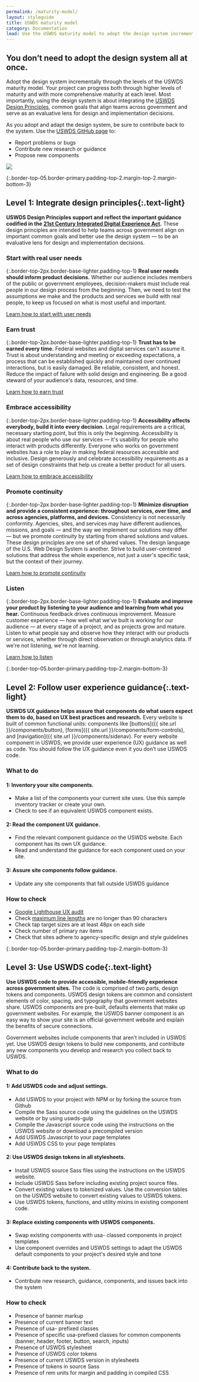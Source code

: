 ```yaml
---
permalink: /maturity-model/
layout: styleguide
title: USWDS maturity model
category: Documentation
lead: Use the USWDS maturity model to adopt the design system incrementally and design and build better digital experiences for the American public.
---
```


<div class="margin-top-6 border-top-05 border-primary padding-top-2">
  <div class="grid-row">
    <div class="tablet:grid-col-7">
      <div class="padding-top-2">
      <h2 class="font-lang-lg margin-top-0 line-height-sans-2">You don’t need to adopt the design system all at once.</h2>
      <p>Adopt the design system incrementally through the levels of the USWDS maturity model. Your project can progress both through higher levels of maturity and with more comprehensive maturity at each level. Most importantly, using the design system is about integrating the <a href="{{ site.baseurl }}/design-principles">USWDS Design Principles</a>, common goals that align teams across government and serve as an evaluative lens for design and implementation decisions.</p>
      <p>As you adopt and adapt the design system, be sure to contribute back to the system. Use the <a href="https://github.xom/uswds/uswds">USWDS GitHub page</a> to:</p>
      <ul>
        <li>Report problems or bugs</li>
        <li>Contribute new research or guidance</li>
        <li>Propose new components</li>
      </ul>
      </div>
    </div>
    <div class="tablet:grid-col-5">
      <div class="padding-2 padding-left-4">
        <img src="{{ site.baseurl }}/assets/img/maturity-model.svg">
      </div>
    </div>
  </div>
</div>

{:.border-top-05.border-primary.padding-top-2.margin-top-2.margin-bottom-3}

## Level 1: **Integrate design principles**{:.text-light}

**USWDS Design Principles support and reflect the important guidance codified in the [21st Century Integrated Digital Experience Act](https://digital.gov/resources/21st-century-integrated-digital-experience-act/).** These design principles are intended to help teams across government align on important common goals and better use the design system — to be an evaluative lens for design and implementation decisions.

### Start with real user needs

{:.border-top-2px.border-base-lighter.padding-top-1}
**Real user needs should inform product decisions.** Whether our audience includes members of the public or government employees, decision-makers must include real people in our design process from the beginning. Then, we need to test the assumptions we make and the products and services we build with real people, to keep us focused on what is most useful and important.

<a class="usa-button font-lang-sm" href="{{ site.baseurl }}/design-principles/#start-with-real-user-needs">Learn how to start with user needs</a>

### Earn trust

{:.border-top-2px.border-base-lighter.padding-top-1}
**Trust has to be earned every time.** Federal websites and digital services can't assume it. Trust is about understanding and meeting or exceeding expectations, a process that can be established quickly and maintained over continued interactions, but is easily damaged. Be reliable, consistent, and honest. Reduce the impact of failure with solid design and engineering. Be a good steward of your audience's data, resources, and time.

<a class="usa-button font-lang-sm" href="{{ site.baseurl }}/design-principles/#earn-trust">Learn how to earn trust</a>

### Embrace accessibility

{:.border-top-2px.border-base-lighter.padding-top-1}
**Accessibility affects everybody, build it into every decision.** Legal requirements are a critical, necessary starting point, but this is only the beginning. Accessibility is about real people who use our services — it's usability for people who interact with products differently. Everyone who works on government websites has a role to play in making federal resources accessible and inclusive. Design generously and celebrate accessibility requirements as a set of design constraints that help us create a better product for all users.

<a class="usa-button font-lang-sm" href="{{ site.baseurl }}/design-principles/#embrace-accessibility">Learn how to embrace accessibility</a>

### Promote continuity

{:.border-top-2px.border-base-lighter.padding-top-1}
**Minimize disruption and provide a consistent experience: throughout services, over time, and across agencies, platforms, and devices.** Consistency is not necessarily conformity. Agencies, sites, and services may have different audiences, missions, and goals — and the way we implement our solutions may differ — but we promote continuity by starting from shared solutions and values. These design principles are one set of shared values. The design language of the U.S. Web Design System is another. Strive to build user-centered solutions that address the whole experience, not just a user's specific task, but the context of their journey.

<a class="usa-button font-lang-sm" href="{{ site.baseurl }}/design-principles/#promote-continuity">Learn how to promote continuity</a>

### Listen

{:.border-top-2px.border-base-lighter.padding-top-1}
**Evaluate and improve your product by listening to your audience and learning from what you hear.** Continuous feedback drives continuous improvement. Measure customer experience — how well what we've built is working for our audience — at every stage of a project, and as projects grow and mature. Listen to what people say and observe how they interact with our products or services, whether through direct observation or through analytics data. If we're not listening, we're not learning.

<a class="usa-button font-lang-sm" href="{{ site.baseurl }}/design-principles/#listen">Learn how to listen</a>

{:.border-top-05.border-primary.padding-top-2.margin-bottom-3}

## Level 2: **Follow user experience guidance**{:.text-light}

**USWDS UX guidance helps assure that components do what users expect them to do, based on UX best practices and research.** Every website is built of common functional units: components like [buttons]({{ site.url }}/components/button), [forms]({{ site.url }}/components/form-controls), and [navigation]({{ site.url }}/components/sidenav). For every website component in USWDS, we provide user experience (UX) guidance as well as code. You should follow the UX guidance even it you don’t use USWDS code.

### What to do

#### 1: Inventory your site components.

- Make a list of the components your current site uses. Use this sample inventory tracker or create your own.
- Check to see if an equivalent USWDS component exists.

#### 2: Read the component UX guidance.

- Find the relevant component guidance on the USWDS website. Each component has its own UX guidance.
- Read and understand the guidance for each component used on your site.

#### 3: Assure site components follow guidance.

- Update any site components that fall outside USWDS guidance

### How to check

- [Google Lighthouse UX audit](https://developers.google.com/web/tools/lighthouse)
- Check [maximum line lengths](https://designsystem.digital.gov/components/typography/#measure-line-length) are no longer than 90 characters
- Check tap target sizes are at least 48px on each side
- Check number of primary nav items
- Check that sites adhere to agency-specific design and style guidelines

{:.border-top-05.border-primary.padding-top-2.margin-bottom-3}

## Level 3: **Use USWDS code**{:.text-light}

**Use USWDS code to provide accessible, mobile-friendly experience across government sites.** The code is comprised of two parts, design tokens and components. USWDS design tokens are common and consistent elements of color, spacing, and typography that government websites share. USWDS components are pre-built, defaults elements that make up government websites. For example, the USWDS banner component is an easy way to show your site is an official government website and explain the benefits of secure connections.

Government websites include components that aren’t included in USWDS yet. Use USWDS design tokens to build new components, and contribute any new components you develop and research you collect back to USWDS.

### What to do

#### 1: Add USWDS code and adjust settings.

- Add USWDS to your project with NPM or by forking the source from Github
- Compile the Sass source code using the guidelines on the USWDS website or by using uswds-gulp
- Compile the Javascript source code using the instructions on the USWDS website or download a precompiled version
- Add USWDS Javascript to your page templates
- Add USWDS CSS to your page templates

#### 2: Use USWDS design tokens in all stylesheets.

- Install USWDS source Sass files using the instructions on the USWDS website.
- Include USWDS Sass before including existing project source files.
- Convert existing values to tokenized values. Use the conversion tables on the USWDS website to convert existing values to USWDS tokens.
- Use USWDS tokens, functions, and utility mixins in existing component code.

#### 3: Replace existing components with USWDS components.

- Swap existing components with usa- classed components in project templates
- Use component overrides and USWDS settings to adapt the USWDS default components to your project's desired style and tone

#### 4: Contribute back to the system.

- Contribute new research, guidance, components, and issues back into the system

### How to check

- Presence of banner markup
- Presence of current banner text
- Presence of usa- prefixed classes
- Presence of specific usa-prefixed classes for common components (banner, header, footer, button, search, inputs)
- Presence of USWDS stylesheet
- Presence of USWDS color tokens
- Presence of current USWDS version in stylesheets
- Presence of tokens in source Sass
- Presence of rem units for margin and padding in compiled CSS
